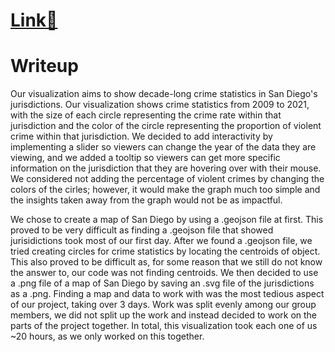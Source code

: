 # [Link🔗](https://vbommisetty.github.io/dsc106-final-project/)

# Writeup

Our visualization aims to show decade-long crime statistics in San Diego's jurisdictions. Our visualization shows crime statistics from 2009 to 2021, with the size of each circle representing the crime rate within that jurisdiction and the color of the circle representing the proportion of violent crime within that jurisdiction. We decided to add interactivity by implementing a slider so viewers can change the year of the data they are viewing, and we added a tooltip so viewers can get more specific information on the jurisdiction that they are hovering over with their mouse. We considered not adding the percentage of violent crimes by changing the colors of the cirles; however, it would make the graph much too simple and the insights taken away from the graph would not be as impactful.

We chose to create a map of San Diego by using a .geojson file at first. This proved to be very difficult as finding a .geojson file that showed jurisidictions took most of our first day. After we found a .geojson file, we tried creating circles for crime statistics by locating the centroids of object. This also proved to be difficult as, for some reason that we still do not know the answer to, our code was not finding centroids. We then decided to use a .png file of a map of San Diego by saving an .svg file of the jurisdictions as a .png. Finding a map and data to work with was the most tedious aspect of our project, taking over 3 days. Work was split evenly among our group members, we did not split up the work and instead decided to work on the parts of the project together. In total, this visualization took each one of us ~20 hours, as we only worked on this together.
